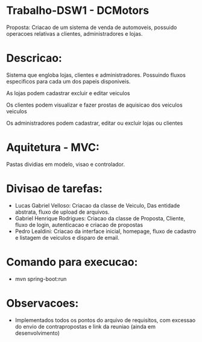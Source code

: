 # Trabalho-DSW1 - DCMotors

Proposta: Criacao de um sistema de venda de automoveis, possuido operacoes relativas a clientes, administradores e lojas.

# Descricao:
Sistema que engloba lojas, clientes e administradores. Possuindo fluxos especificos para cada um dos papeis disponiveis.

As lojas podem cadastrar excluir e editar veiculos

Os clientes podem visualizar e fazer prostas de aquisicao dos veiculos veiculos

Os administradores podem cadastrar, editar ou excluir lojas ou clientes

# Aquitetura - MVC:
Pastas dividias em modelo, visao e controlador.

# Divisao de tarefas:
- Lucas Gabriel Velloso: Criacao da classe de Veiculo, Das entidade abstrata, fluxo de upload de arquivos.
- Gabriel Henrique Rodrigues: Criacao da classe de Proposta, Cliente, fluxo de login, autenticacao e criacao de propostas
- Pedro Lealdini: Criacao da interface inicial, homepage, fluxo de cadastro e listagem de veiculos e disparo de email.

# Comando para execucao:
 - mvn spring-boot:run

# Observacoes:
- Implementados todos os pontos do arquivo de requisitos, com excessao do envio de contrapropostas e link da reuniao (ainda em desenvolvimento)
